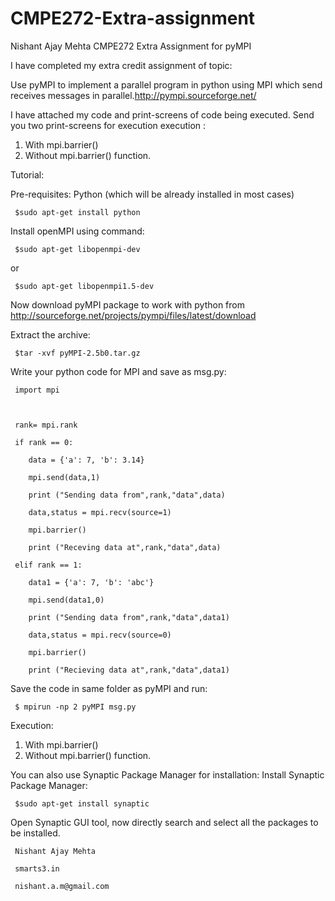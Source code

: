 CMPE272-Extra-assignment
========================
Nishant Ajay Mehta
CMPE272 Extra Assignment for pyMPI

 I have completed my extra credit assignment of topic:

 Use pyMPI to implement a parallel program in python using MPI which send receives messages in parallel.http://pympi.sourceforge.net/ 

I have attached my code and print-screens of code being executed.
Send you two print-screens for execution execution  :

1. With mpi.barrier()
2. Without mpi.barrier() function.

Tutorial: 

Pre-requisites:
Python (which will be already installed in most cases)
  
     $sudo apt-get install python

Install openMPI using command:
  
     $sudo apt-get libopenmpi-dev
or
  
     $sudo apt-get libopenmpi1.5-dev

Now download pyMPI package to work with python from http://sourceforge.net/projects/pympi/files/latest/download

Extract the archive:

  
     $tar -xvf pyMPI-2.5b0.tar.gz

Write your python code for MPI and save as msg.py:

     import mpi

     

     rank= mpi.rank

     if rank == 0:

        data = {'a': 7, 'b': 3.14}

        mpi.send(data,1)

        print ("Sending data from",rank,"data",data)

        data,status = mpi.recv(source=1)

        mpi.barrier()

        print ("Receving data at",rank,"data",data)

     elif rank == 1:

        data1 = {'a': 7, 'b': 'abc'}

        mpi.send(data1,0)

        print ("Sending data from",rank,"data",data1)

        data,status = mpi.recv(source=0)

        mpi.barrier()

        print ("Recieving data at",rank,"data",data1)

Save the code in same folder as pyMPI and run:

  
     $ mpirun -np 2 pyMPI msg.py


Execution:
1. With mpi.barrier()
2. Without mpi.barrier() function.

You can also use Synaptic Package Manager for installation:
Install Synaptic Package Manager:

     $sudo apt-get install synaptic

Open Synaptic GUI tool, now directly search and select all the packages to be installed.




     Nishant Ajay Mehta

     smarts3.in

     nishant.a.m@gmail.com
